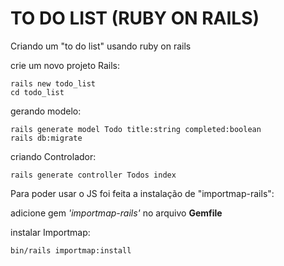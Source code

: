# TO DO LIST (RUBY ON RAILS)

Criando um "to do list" usando ruby on rails

crie um novo projeto Rails:
```
rails new todo_list
cd todo_list
```

gerando modelo: 
```
rails generate model Todo title:string completed:boolean
rails db:migrate
```
criando Controlador: 
```
rails generate controller Todos index

```

Para poder usar o JS foi feita a instalação de "importmap-rails": 

adicione gem *'importmap-rails'* no arquivo **Gemfile** 

instalar Importmap:

```
bin/rails importmap:install
```